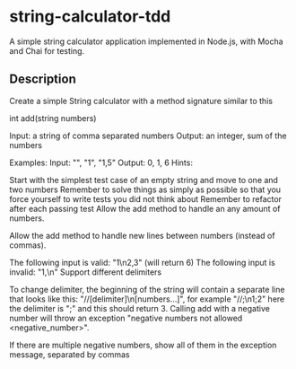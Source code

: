 # string-calculator-tdd

A simple string calculator application implemented in Node.js, with Mocha and Chai for testing.

## Description

Create a simple String calculator with a method signature similar to this

int add(string numbers)

Input: a string of comma separated numbers
Output: an integer, sum of the numbers

Examples:
Input: "", "1", "1,5"
Output: 0, 1, 6
Hints:

Start with the simplest test case of an empty string and move to one and two numbers
Remember to solve things as simply as possible so that you force yourself to write tests you did not think about
Remember to refactor after each passing test
Allow the add method to handle an any amount of numbers.

Allow the add method to handle new lines between numbers (instead of commas).

The following input is valid: "1\n2,3" (will return 6)
The following input is invalid: "1,\n"
Support different delimiters

To change delimiter, the beginning of the string will contain a separate line that looks like this: "//[delimiter]\n[numbers…]", for example "//;\n1;2" here the delimiter is ";" and this should return 3.
Calling add with a negative number will throw an exception "negative numbers not allowed <negative_number>".

If there are multiple negative numbers, show all of them in the exception message, separated by commas
